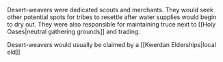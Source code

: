 Desert-weavers were dedicated scouts and merchants. They would seek other potential spots for tribes to resettle after water supplies would begin to dry out. They were also responsible for maintaining truce next to [[Holy Oases|neutral gathering grounds]] and trading.

Desert-weavers would usually be claimed by a [[Kwerdan Elderships|local eld]]